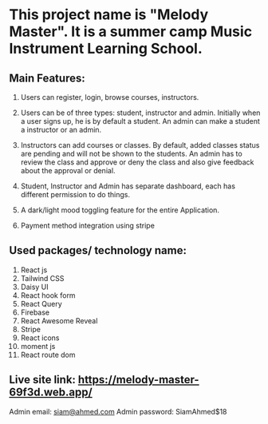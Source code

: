 # This project name is "Melody Master". It is a summer camp Music Instrument Learning School.
## Main Features:

1. Users can register, login, browse courses, instructors.

2. Users can be of three types: student, instructor and admin. Initially when a user signs up, he is by default a student. An admin can make a student a instructor or an admin.

3. Instructors can add courses or classes. By default, added classes status are pending and will not be shown to the students. An admin has to review the class and approve or deny the class and also give feedback about the approval or denial.

4. Student, Instructor and Admin has separate dashboard, each has different permission to do things.

5. A dark/light mood toggling feature for the entire Application.

6. Payment method integration using stripe

## Used packages/ technology name:

1. React js
2. Tailwind CSS
3. Daisy UI
4. React hook form
5. React Query
6. Firebase
7. React Awesome Reveal
8. Stripe
9. React icons
10. moment js
11. React route dom

## Live site link: https://melody-master-69f3d.web.app/

Admin email: siam@ahmed.com
Admin password: SiamAhmed$18
